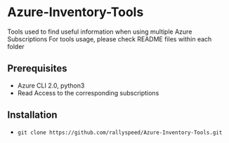 # Azure-Inventory-Tools
Tools used to find useful information when using multiple Azure Subscriptions
For tools usage, please check README files within each folder

## Prerequisites
- Azure CLI 2.0, python3
- Read Access to the corresponding subscriptions

## Installation
- `git clone https://github.com/rallyspeed/Azure-Inventory-Tools.git`
